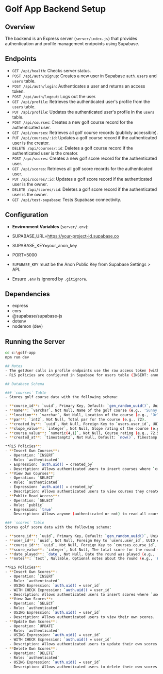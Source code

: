 # Golf App Backend Setup

## Overview
The backend is an Express server (`server/index.js`) that provides authentication and profile management endpoints using Supabase.

## Endpoints
- `GET /api/health`: Checks server status.
- `POST /api/auth/signup`: Creates a new user in Supabase `auth.users` and `users` table.
- `POST /api/auth/login`: Authenticates a user and returns an access token.
- `POST /api/auth/logout`: Logs out the user.
- `GET /api/profile`: Retrieves the authenticated user's profile from the `users` table.
- `PUT /api/profile`: Updates the authenticated user's profile in the `users` table.
- `POST /api/courses`: Creates a new golf course record for the authenticated user.
- `GET /api/courses`: Retrieves all golf course records (publicly accessible).
- `PUT /api/courses/:id`: Updates a golf course record if the authenticated user is the creator.
- `DELETE /api/courses/:id`: Deletes a golf course record if the authenticated user is the creator.
- `POST /api/scores`: Creates a new golf score record for the authenticated user.
- `GET /api/scores`: Retrieves all golf score records for the authenticated user.
- `PUT /api/scores/:id`: Updates a golf score record if the authenticated user is the owner.
- `DELETE /api/scores/:id`: Deletes a golf score record if the authenticated user is the owner.
- `GET /api/test-supabase`: Tests Supabase connectivity.

## Configuration
- **Environment Variables** (`server/.env`):
- SUPABASE_URL=https://your-project-id.supabase.co
- SUPABASE_KEY=your_anon_key
- PORT=5000

- `SUPABASE_KEY` must be the Anon Public Key from Supabase Settings > API.
- Ensure `.env` is ignored by `.gitignore`.

## Dependencies
- express
- cors
- @supabase/supabase-js
- dotenv
- nodemon (dev)

## Running the Server
```bash
cd c:\golf-app
npm run dev

## Notes
- The getUser calls in profile endpoints use the raw access token (without Bearer prefix).
- RLS policies are configured in Supabase for users table (INSERT: anon, SELECT/UPDATE: authenticated).

## Database Schema

### `courses` Table
- Stores golf course data with the following schema:

- **course_id**: `uuid`, Primary Key, Default: `gen_random_uuid()`, Unique identifier for the course.
- **name**: `varchar`, Not Null, Name of the golf course (e.g., 'Sunny Hills Golf Course').
- **location**: `varchar`, Not Null, Location of the course (e.g., 'Orlando, FL').
- **par**: `int2`, Not Null, Total par for the course (e.g., 72).
- **created_by**: `uuid`, Not Null, Foreign Key to `users.user_id`, UUID of the user who created the course.
- **slope_value**: `integer`, Not Null, Slope rating of the course (e.g., 113).
- **course_value**: `numeric(4,1)`, Not Null, Course rating (e.g., 72.5).
- **created_at**: `timestamptz`, Not Null, Default: `now()`, Timestamp of record creation.

**RLS Policies**:
- **Insert Own Courses**:
  - Operation: `INSERT`
  - Role: `authenticated`
  - Expression: `auth.uid() = created_by`
  - Description: Allows authenticated users to insert courses where `created_by` matches their user ID.
- **View Own Courses**:
  - Operation: `SELECT`
  - Role: `authenticated`
  - Expression: `auth.uid() = created_by`
  - Description: Allows authenticated users to view courses they created.
- **Public Read Access**:
  - Operation: `SELECT`
  - Role: `public`
  - Expression: `true`
  - Description: Allows anyone (authenticated or not) to read all courses.

### `scores` Table
Stores golf score data with the following schema:

- **score_id**: `uuid`, Primary Key, Default: `gen_random_uuid()`, Unique identifier for the score.
- **user_id**: `uuid`, Not Null, Foreign Key to `users.user_id`, UUID of the user who recorded the score.
- **course_id**: `uuid`, Not Null, Foreign Key to `courses.course_id`, UUID of the course played.
- **score_value**: `integer`, Not Null, The total score for the round (e.g., 75).
- **date_played**: `date`, Not Null, Date the round was played (e.g., '2025-05-03').
- **notes**: `text`, Nullable, Optional notes about the round (e.g., 'Windy conditions').

**RLS Policies**:
- **Insert Own Scores**:
  - Operation: `INSERT`
  - Role: `authenticated`
  - USING Expression: `auth.uid() = user_id`
  - WITH CHECK Expression: `auth.uid() = user_id`
  - Description: Allows authenticated users to insert scores where `user_id` matches their user ID.
- **View Own Scores**:
  - Operation: `SELECT`
  - Role: `authenticated`
  - USING Expression: `auth.uid() = user_id`
  - Description: Allows authenticated users to view their own scores.
- **Update Own Scores**:
  - Operation: `UPDATE`
  - Role: `authenticated`
  - USING Expression: `auth.uid() = user_id`
  - WITH CHECK Expression: `auth.uid() = user_id`
  - Description: Allows authenticated users to update their own scores.
- **Delete Own Scores**:
  - Operation: `DELETE`
  - Role: `authenticated`
  - USING Expression: `auth.uid() = user_id`
  - Description: Allows authenticated users to delete their own scores.
